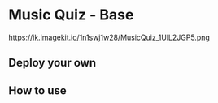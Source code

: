 # Music Quiz - Base
https://ik.imagekit.io/1n1swj1w28/MusicQuiz_1UlL2JGP5.png


## Deploy your own



## How to use




